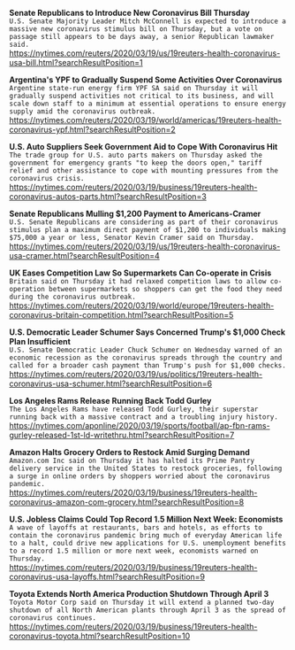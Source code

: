 **Senate Republicans to Introduce New Coronavirus Bill Thursday**\
`U.S. Senate Majority Leader Mitch McConnell is expected to introduce a massive new coronavirus stimulus bill on Thursday, but a vote on passage still appears to be days away, a senior Republican lawmaker said. `\
https://nytimes.com/reuters/2020/03/19/us/19reuters-health-coronavirus-usa-bill.html?searchResultPosition=1

**Argentina's YPF to Gradually Suspend Some Activities Over Coronavirus**\
`Argentine state-run energy firm YPF SA said on Thursday it will gradually suspend activities not critical to its business, and will scale down staff to a minimum at essential operations to ensure energy supply amid the coronavirus outbreak. `\
https://nytimes.com/reuters/2020/03/19/world/americas/19reuters-health-coronavirus-ypf.html?searchResultPosition=2

**U.S. Auto Suppliers Seek Government Aid to Cope With Coronavirus Hit**\
`The trade group for U.S. auto parts makers on Thursday asked the government for emergency grants "to keep the doors open," tariff relief and other assistance to cope with mounting pressures from the coronavirus crisis.`\
https://nytimes.com/reuters/2020/03/19/business/19reuters-health-coronavirus-autos-parts.html?searchResultPosition=3

**Senate Republicans Mulling $1,200 Payment to Americans-Cramer**\
`U.S. Senate Republicans are considering as part of their coronavirus stimulus plan a maximum direct payment of $1,200 to individuals making $75,000 a year or less, Senator Kevin Cramer said on Thursday.`\
https://nytimes.com/reuters/2020/03/19/us/19reuters-health-coronavirus-usa-cramer.html?searchResultPosition=4

**UK Eases Competition Law So Supermarkets Can Co-operate in Crisis**\
`Britain said on Thursday it had relaxed competition laws to allow co-operation between supermarkets so shoppers can get the food they need during the coronavirus outbreak.`\
https://nytimes.com/reuters/2020/03/19/world/europe/19reuters-health-coronavirus-britain-competition.html?searchResultPosition=5

**U.S. Democratic Leader Schumer Says Concerned Trump's $1,000 Check Plan Insufficient**\
`U.S. Senate Democratic Leader Chuck Schumer on Wednesday warned of an economic recession as the coronavirus spreads through the country and called for a broader cash payment than Trump's push for $1,000 checks.`\
https://nytimes.com/reuters/2020/03/19/us/politics/19reuters-health-coronavirus-usa-schumer.html?searchResultPosition=6

**Los Angeles Rams Release Running Back Todd Gurley**\
`The Los Angeles Rams have released Todd Gurley, their superstar running back with a massive contract and a troubling injury history.`\
https://nytimes.com/aponline/2020/03/19/sports/football/ap-fbn-rams-gurley-released-1st-ld-writethru.html?searchResultPosition=7

**Amazon Halts Grocery Orders to Restock Amid Surging Demand**\
`Amazon.com Inc said on Thursday it has halted its Prime Pantry delivery service in the United States to restock groceries, following a surge in online orders by shoppers worried about the coronavirus pandemic.  `\
https://nytimes.com/reuters/2020/03/19/business/19reuters-health-coronavirus-amazon-com-grocery.html?searchResultPosition=8

**U.S. Jobless Claims Could Top Record 1.5 Million Next Week: Economists**\
`A wave of layoffs at restaurants, bars and hotels, as efforts to contain the coronavirus pandemic bring much of everyday American life to a halt, could drive new applications for U.S. unemployment benefits to a record 1.5 million or more next week, economists warned on Thursday.`\
https://nytimes.com/reuters/2020/03/19/business/19reuters-health-coronavirus-usa-layoffs.html?searchResultPosition=9

**Toyota Extends North America Production Shutdown Through April 3**\
`Toyota Motor Corp said on Thursday it will extend a planned two-day shutdown of all North American plants through April 3 as the spread of coronavirus continues.`\
https://nytimes.com/reuters/2020/03/19/business/19reuters-health-coronavirus-toyota.html?searchResultPosition=10

